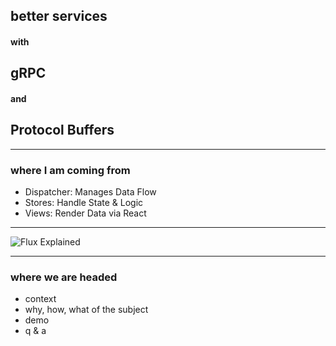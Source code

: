 ## better services
#### with 
## gRPC
#### and
## Protocol Buffers

---

### where I am coming from

[//]: <> (this is a comment, insert image of bladerunner)

- Dispatcher: Manages Data Flow
- Stores: Handle State & Logic
- Views: Render Data via React

---

![Flux Explained](https://facebook.github.io/flux/img/flux-simple-f8-diagram-explained-1300w.png)

---

### where we are headed

- context
- why, how, what of the subject
- demo
- q & a
